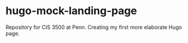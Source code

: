 # hugo-mock-landing-page
Repository for CIS 3500 at Penn. Creating my first more elaborate Hugo page.
